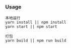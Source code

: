 ### Usage
```
本地运行
yarn install || npm install
yarn start || npm start

打包
yarn build || npm run build

```